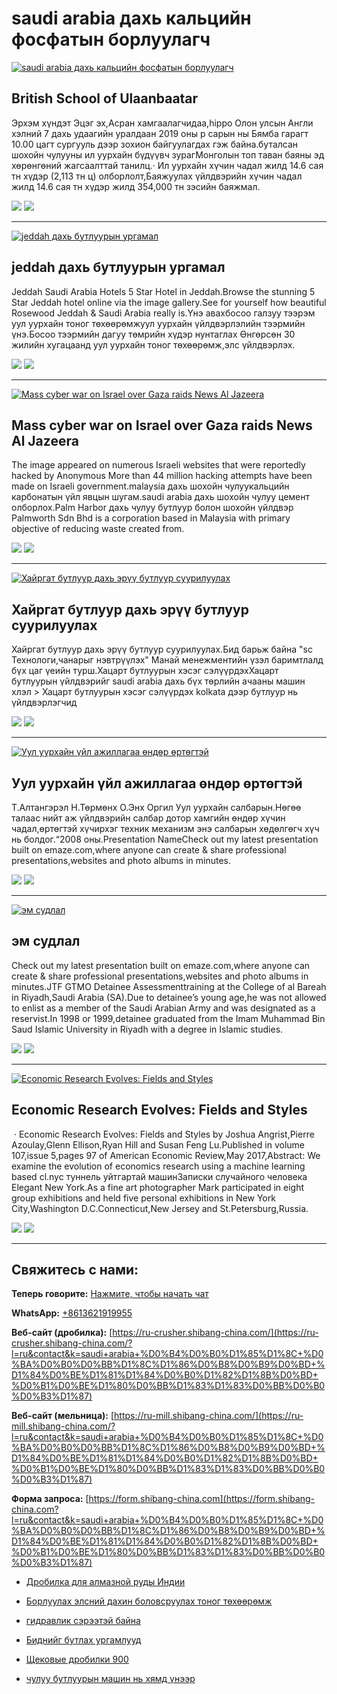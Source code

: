 # saudi arabia дахь кальцийн фосфатын борлуулагч

<a href="https://swt.shibang-china.com/?l=ru&img&k=saudi+arabia+%D0%B4%D0%B0%D1%85%D1%8C+%D0%BA%D0%B0%D0%BB%D1%8C%D1%86%D0%B8%D0%B9%D0%BD+%D1%84%D0%BE%D1%81%D1%84%D0%B0%D1%82%D1%8B%D0%BD+%D0%B1%D0%BE%D1%80%D0%BB%D1%83%D1%83%D0%BB%D0%B0%D0%B3%D1%87" target="_blank">![saudi arabia дахь кальцийн фосфатын борлуулагч](http://static.shibang-china.com/all-800x300/480.jpg)</a>

## British School of Ulaanbaatar
Эрхэм хүндэт Эцэг эх,Асран хамгаалагчидаа,hippo Олон улсын Англи хэлний 7 дахь удаагийн уралдаан 2019 оны р сарын ны Бямба гарагт 10.00 цагт сургууль дээр зохион байгуулагдах гэж байна.буталсан шохойн чулууны ил уурхайн бүдүүвч зурагМонголын топ таван баяны эд хөрөнгөний жагсаалттай танилц.&#183; Ил уурхайн хүчин чадал жилд 14.6 сая тн хүдэр (2,113 тн ц) олборлолт,Баяжуулах үйлдвэрийн хүчин чадал жилд 14.6 сая тн хүдэр жилд 354,000 тн зэсийн баяжмал.


<a href="https://whatsapp.shibangsoft.com/WhatsApp.php" target="_blank" title="WhatsApp">![](http://static.shibang-china.com/icon/whatsapp.png)</a> <a href="https://swt.shibang-china.com/?l=ru&icon&k=saudi+arabia+%D0%B4%D0%B0%D1%85%D1%8C+%D0%BA%D0%B0%D0%BB%D1%8C%D1%86%D0%B8%D0%B9%D0%BD+%D1%84%D0%BE%D1%81%D1%84%D0%B0%D1%82%D1%8B%D0%BD+%D0%B1%D0%BE%D1%80%D0%BB%D1%83%D1%83%D0%BB%D0%B0%D0%B3%D1%87" target="_blank">![](http://static.shibang-china.com/icon/chat-ru.png)</a>

---

<a href="https://swt.shibang-china.com/?l=ru&img&k=saudi+arabia+%D0%B4%D0%B0%D1%85%D1%8C+%D0%BA%D0%B0%D0%BB%D1%8C%D1%86%D0%B8%D0%B9%D0%BD+%D1%84%D0%BE%D1%81%D1%84%D0%B0%D1%82%D1%8B%D0%BD+%D0%B1%D0%BE%D1%80%D0%BB%D1%83%D1%83%D0%BB%D0%B0%D0%B3%D1%87" target="_blank">![jeddah дахь бутлуурын ургамал](http://static.shibang-china.com/all-800x300/864.jpg)</a>

## jeddah дахь бутлуурын ургамал
Jeddah Saudi Arabia Hotels 5 Star Hotel in Jeddah.Browse the stunning 5 Star Jeddah hotel online via the image gallery.See for yourself how beautiful Rosewood Jeddah &amp; Saudi Arabia really is.Үнэ авахбосоо галзуу тээрэм уул уурхайн тоног төхөөрөмжуул уурхайн үйлдвэрлэлийн тээрмийн үнэ.Босоо тээрмийн дагуу төмрийн хүдэр нунтаглах Өнгөрсөн 30 жилийн хугацаанд уул уурхайн тоног төхөөрөмж,элс үйлдвэрлэх.


<a href="https://whatsapp.shibangsoft.com/WhatsApp.php" target="_blank" title="WhatsApp">![](http://static.shibang-china.com/icon/whatsapp.png)</a> <a href="https://swt.shibang-china.com/?l=ru&icon&k=saudi+arabia+%D0%B4%D0%B0%D1%85%D1%8C+%D0%BA%D0%B0%D0%BB%D1%8C%D1%86%D0%B8%D0%B9%D0%BD+%D1%84%D0%BE%D1%81%D1%84%D0%B0%D1%82%D1%8B%D0%BD+%D0%B1%D0%BE%D1%80%D0%BB%D1%83%D1%83%D0%BB%D0%B0%D0%B3%D1%87" target="_blank">![](http://static.shibang-china.com/icon/chat-ru.png)</a>

---

<a href="https://swt.shibang-china.com/?l=ru&img&k=saudi+arabia+%D0%B4%D0%B0%D1%85%D1%8C+%D0%BA%D0%B0%D0%BB%D1%8C%D1%86%D0%B8%D0%B9%D0%BD+%D1%84%D0%BE%D1%81%D1%84%D0%B0%D1%82%D1%8B%D0%BD+%D0%B1%D0%BE%D1%80%D0%BB%D1%83%D1%83%D0%BB%D0%B0%D0%B3%D1%87" target="_blank">![Mass cyber war on Israel over Gaza raids News Al Jazeera](http://static.shibang-china.com/all-800x300/621.jpg)</a>

## Mass cyber war on Israel over Gaza raids News Al Jazeera
The image appeared on numerous Israeli websites that were reportedly hacked by Anonymous More than 44 million hacking attempts have been made on Israeli government.malaysia дахь шохойн чулуукальцийн карбонатын үйл явцын шугам.saudi arabia дахь шохойн чулуу цемент олборлох.Palm Harbor дахь чулуу бутлуур болон шохойн үйлдвэр Palmworth Sdn Bhd is a corporation based in Malaysia with primary objective of reducing waste created from.


<a href="https://whatsapp.shibangsoft.com/WhatsApp.php" target="_blank" title="WhatsApp">![](http://static.shibang-china.com/icon/whatsapp.png)</a> <a href="https://swt.shibang-china.com/?l=ru&icon&k=saudi+arabia+%D0%B4%D0%B0%D1%85%D1%8C+%D0%BA%D0%B0%D0%BB%D1%8C%D1%86%D0%B8%D0%B9%D0%BD+%D1%84%D0%BE%D1%81%D1%84%D0%B0%D1%82%D1%8B%D0%BD+%D0%B1%D0%BE%D1%80%D0%BB%D1%83%D1%83%D0%BB%D0%B0%D0%B3%D1%87" target="_blank">![](http://static.shibang-china.com/icon/chat-ru.png)</a>

---

<a href="https://swt.shibang-china.com/?l=ru&img&k=saudi+arabia+%D0%B4%D0%B0%D1%85%D1%8C+%D0%BA%D0%B0%D0%BB%D1%8C%D1%86%D0%B8%D0%B9%D0%BD+%D1%84%D0%BE%D1%81%D1%84%D0%B0%D1%82%D1%8B%D0%BD+%D0%B1%D0%BE%D1%80%D0%BB%D1%83%D1%83%D0%BB%D0%B0%D0%B3%D1%87" target="_blank">![Хайргат бутлуур дахь эрүү бутлуур суурилуулах](http://static.shibang-china.com/all-800x300/1064.jpg)</a>

## Хайргат бутлуур дахь эрүү бутлуур суурилуулах
Хайргат бутлуур дахь эрүү бутлуур суурилуулах.Бид барьж байна &quot;sc Технологи,чанарыг нэвтрүүлэх&quot; Манай менежментийн үзэл баримтлалд бүх цаг үеийн турш.Хацарт бутлуурын хэсэг сэлүүрдэхХацарт бутлуурын үйлдвэрийг saudi arabia дахь бүх төрлийн ачааны машин хлэл &gt; Хацарт бутлуурын хэсэг сэлүүрдэх kolkata дээр бутлуур нь үйлдвэрлэгчид


<a href="https://whatsapp.shibangsoft.com/WhatsApp.php" target="_blank" title="WhatsApp">![](http://static.shibang-china.com/icon/whatsapp.png)</a> <a href="https://swt.shibang-china.com/?l=ru&icon&k=saudi+arabia+%D0%B4%D0%B0%D1%85%D1%8C+%D0%BA%D0%B0%D0%BB%D1%8C%D1%86%D0%B8%D0%B9%D0%BD+%D1%84%D0%BE%D1%81%D1%84%D0%B0%D1%82%D1%8B%D0%BD+%D0%B1%D0%BE%D1%80%D0%BB%D1%83%D1%83%D0%BB%D0%B0%D0%B3%D1%87" target="_blank">![](http://static.shibang-china.com/icon/chat-ru.png)</a>

---

<a href="https://swt.shibang-china.com/?l=ru&img&k=saudi+arabia+%D0%B4%D0%B0%D1%85%D1%8C+%D0%BA%D0%B0%D0%BB%D1%8C%D1%86%D0%B8%D0%B9%D0%BD+%D1%84%D0%BE%D1%81%D1%84%D0%B0%D1%82%D1%8B%D0%BD+%D0%B1%D0%BE%D1%80%D0%BB%D1%83%D1%83%D0%BB%D0%B0%D0%B3%D1%87" target="_blank">![Уул уурхайн үйл ажиллагаа өндөр өртөгтэй](http://static.shibang-china.com/all-800x300/1517.jpg)</a>

## Уул уурхайн үйл ажиллагаа өндөр өртөгтэй
Т.Алтангэрэл Н.Төрмөнх О.Энх Оргил Уул уурхайн салбарын.Нөгөө талаас нийт аж үйлдвэрийн салбар дотор хамгийн өндөр хүчин чадал,өртөгтэй хүчирхэг техник механизм энэ салбарын хөдөлгөгч хүч нь болдог.“2008 оны.Presentation NameCheck out my latest presentation built on emaze.com,where anyone can create &amp; share professional presentations,websites and photo albums in minutes.


<a href="https://whatsapp.shibangsoft.com/WhatsApp.php" target="_blank" title="WhatsApp">![](http://static.shibang-china.com/icon/whatsapp.png)</a> <a href="https://swt.shibang-china.com/?l=ru&icon&k=saudi+arabia+%D0%B4%D0%B0%D1%85%D1%8C+%D0%BA%D0%B0%D0%BB%D1%8C%D1%86%D0%B8%D0%B9%D0%BD+%D1%84%D0%BE%D1%81%D1%84%D0%B0%D1%82%D1%8B%D0%BD+%D0%B1%D0%BE%D1%80%D0%BB%D1%83%D1%83%D0%BB%D0%B0%D0%B3%D1%87" target="_blank">![](http://static.shibang-china.com/icon/chat-ru.png)</a>

---

<a href="https://swt.shibang-china.com/?l=ru&img&k=saudi+arabia+%D0%B4%D0%B0%D1%85%D1%8C+%D0%BA%D0%B0%D0%BB%D1%8C%D1%86%D0%B8%D0%B9%D0%BD+%D1%84%D0%BE%D1%81%D1%84%D0%B0%D1%82%D1%8B%D0%BD+%D0%B1%D0%BE%D1%80%D0%BB%D1%83%D1%83%D0%BB%D0%B0%D0%B3%D1%87" target="_blank">![эм судлал](http://static.shibang-china.com/all-800x300/1521.jpg)</a>

## эм судлал
Check out my latest presentation built on emaze.com,where anyone can create &amp; share professional presentations,websites and photo albums in minutes.JTF GTMO Detainee Assessmenttraining at the College of al Bareah in Riyadh,Saudi Arabia (SA).Due to detainee’s young age,he was not allowed to enlist as a member of the Saudi Arabian Army and was designated as a reservist.In 1998 or 1999,detainee graduated from the Imam Muhammad Bin Saud Islamic University in Riyadh with a degree in Islamic studies.


<a href="https://whatsapp.shibangsoft.com/WhatsApp.php" target="_blank" title="WhatsApp">![](http://static.shibang-china.com/icon/whatsapp.png)</a> <a href="https://swt.shibang-china.com/?l=ru&icon&k=saudi+arabia+%D0%B4%D0%B0%D1%85%D1%8C+%D0%BA%D0%B0%D0%BB%D1%8C%D1%86%D0%B8%D0%B9%D0%BD+%D1%84%D0%BE%D1%81%D1%84%D0%B0%D1%82%D1%8B%D0%BD+%D0%B1%D0%BE%D1%80%D0%BB%D1%83%D1%83%D0%BB%D0%B0%D0%B3%D1%87" target="_blank">![](http://static.shibang-china.com/icon/chat-ru.png)</a>

---

<a href="https://swt.shibang-china.com/?l=ru&img&k=saudi+arabia+%D0%B4%D0%B0%D1%85%D1%8C+%D0%BA%D0%B0%D0%BB%D1%8C%D1%86%D0%B8%D0%B9%D0%BD+%D1%84%D0%BE%D1%81%D1%84%D0%B0%D1%82%D1%8B%D0%BD+%D0%B1%D0%BE%D1%80%D0%BB%D1%83%D1%83%D0%BB%D0%B0%D0%B3%D1%87" target="_blank">![Economic Research Evolves: Fields and Styles](http://static.shibang-china.com/all-800x300/599.jpg)</a>

## Economic Research Evolves: Fields and Styles
&nbsp;&#0183;&#32;Economic Research Evolves: Fields and Styles by Joshua Angrist,Pierre Azoulay,Glenn Ellison,Ryan Hill and Susan Feng Lu.Published in volume 107,issue 5,pages 97 of American Economic Review,May 2017,Abstract: We examine the evolution of economics research using a machine learning based cl.nyc туннель уйтгартай машинЗаписки случайного человека Elegant New York.As a fine art photographer Mark participated in eight group exhibitions and held five personal exhibitions in New York City,Washington D.C.Connecticut,New Jersey and St.Petersburg,Russia.


<a href="https://whatsapp.shibangsoft.com/WhatsApp.php" target="_blank" title="WhatsApp">![](http://static.shibang-china.com/icon/whatsapp.png)</a> <a href="https://swt.shibang-china.com/?l=ru&icon&k=saudi+arabia+%D0%B4%D0%B0%D1%85%D1%8C+%D0%BA%D0%B0%D0%BB%D1%8C%D1%86%D0%B8%D0%B9%D0%BD+%D1%84%D0%BE%D1%81%D1%84%D0%B0%D1%82%D1%8B%D0%BD+%D0%B1%D0%BE%D1%80%D0%BB%D1%83%D1%83%D0%BB%D0%B0%D0%B3%D1%87" target="_blank">![](http://static.shibang-china.com/icon/chat-ru.png)</a>

---
## Свяжитесь с нами:

**Теперь говорите:** [Нажмите, чтобы начать чат](https://swt.shibang-china.com?l=ru&contact&k=saudi+arabia+%D0%B4%D0%B0%D1%85%D1%8C+%D0%BA%D0%B0%D0%BB%D1%8C%D1%86%D0%B8%D0%B9%D0%BD+%D1%84%D0%BE%D1%81%D1%84%D0%B0%D1%82%D1%8B%D0%BD+%D0%B1%D0%BE%D1%80%D0%BB%D1%83%D1%83%D0%BB%D0%B0%D0%B3%D1%87)

**WhatsApp:**  [+8613621919955](https://whatsapp.shibangsoft.com/WhatsApp.php)

**Веб-сайт (дробилка):** [https://ru-crusher.shibang-china.com/](https://ru-crusher.shibang-china.com/?l=ru&contact&k=saudi+arabia+%D0%B4%D0%B0%D1%85%D1%8C+%D0%BA%D0%B0%D0%BB%D1%8C%D1%86%D0%B8%D0%B9%D0%BD+%D1%84%D0%BE%D1%81%D1%84%D0%B0%D1%82%D1%8B%D0%BD+%D0%B1%D0%BE%D1%80%D0%BB%D1%83%D1%83%D0%BB%D0%B0%D0%B3%D1%87)

**Веб-сайт (мельница):** [https://ru-mill.shibang-china.com/](https://ru-mill.shibang-china.com/?l=ru&contact&k=saudi+arabia+%D0%B4%D0%B0%D1%85%D1%8C+%D0%BA%D0%B0%D0%BB%D1%8C%D1%86%D0%B8%D0%B9%D0%BD+%D1%84%D0%BE%D1%81%D1%84%D0%B0%D1%82%D1%8B%D0%BD+%D0%B1%D0%BE%D1%80%D0%BB%D1%83%D1%83%D0%BB%D0%B0%D0%B3%D1%87)

**Форма запроса:** [https://form.shibang-china.com](https://form.shibang-china.com?l=ru&contact&k=saudi+arabia+%D0%B4%D0%B0%D1%85%D1%8C+%D0%BA%D0%B0%D0%BB%D1%8C%D1%86%D0%B8%D0%B9%D0%BD+%D1%84%D0%BE%D1%81%D1%84%D0%B0%D1%82%D1%8B%D0%BD+%D0%B1%D0%BE%D1%80%D0%BB%D1%83%D1%83%D0%BB%D0%B0%D0%B3%D1%87)

* [Дробилка для алмазной руды Индии](../126/%D0%94%D1%80%D0%BE%D0%B1%D0%B8%D0%BB%D0%BA%D0%B0%20%D0%B4%D0%BB%D1%8F%20%D0%B0%D0%BB%D0%BC%D0%B0%D0%B7%D0%BD%D0%BE%D0%B9%20%D1%80%D1%83%D0%B4%D1%8B%20%D0%98%D0%BD%D0%B4%D0%B8%D0%B8.md)

* [Борлуулах элсний дахин боловсруулах тоног төхөөрөмж](../127/%D0%91%D0%BE%D1%80%D0%BB%D1%83%D1%83%D0%BB%D0%B0%D1%85%20%D1%8D%D0%BB%D1%81%D0%BD%D0%B8%D0%B9%20%D0%B4%D0%B0%D1%85%D0%B8%D0%BD%20%D0%B1%D0%BE%D0%BB%D0%BE%D0%B2%D1%81%D1%80%D1%83%D1%83%D0%BB%D0%B0%D1%85%20%D1%82%D0%BE%D0%BD%D0%BE%D0%B3%20%D1%82%D3%A9%D1%85%D3%A9%D3%A9%D1%80%D3%A9%D0%BC%D0%B6.md)

* [гидравлик сэрээтэй байна](../127/%D0%B3%D0%B8%D0%B4%D1%80%D0%B0%D0%B2%D0%BB%D0%B8%D0%BA%20%D1%81%D1%8D%D1%80%D1%8D%D1%8D%D1%82%D1%8D%D0%B9%20%D0%B1%D0%B0%D0%B9%D0%BD%D0%B0.md)

* [Биднийг бутлах ургамлууд](../126/%D0%91%D0%B8%D0%B4%D0%BD%D0%B8%D0%B9%D0%B3%20%D0%B1%D1%83%D1%82%D0%BB%D0%B0%D1%85%20%D1%83%D1%80%D0%B3%D0%B0%D0%BC%D0%BB%D1%83%D1%83%D0%B4.md)

* [Щековые дробилки 900](../126/%D0%A9%D0%B5%D0%BA%D0%BE%D0%B2%D1%8B%D0%B5%20%D0%B4%D1%80%D0%BE%D0%B1%D0%B8%D0%BB%D0%BA%D0%B8%20900.md)

* [чулуу бутлуурын машин нь хямд үнээр](../130/%D1%87%D1%83%D0%BB%D1%83%D1%83%20%D0%B1%D1%83%D1%82%D0%BB%D1%83%D1%83%D1%80%D1%8B%D0%BD%20%D0%BC%D0%B0%D1%88%D0%B8%D0%BD%20%D0%BD%D1%8C%20%D1%85%D1%8F%D0%BC%D0%B4%20%D2%AF%D0%BD%D1%8D%D1%8D%D1%80.md)